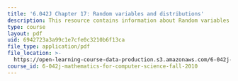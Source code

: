 ```yaml
---
title: '6.042J Chapter 17: Random variables and distributions'
description: This resource contains information about Random variables and distributions.
type: course
layout: pdf
uid: 6942723a3a99c1e7cfe0c3210b6f13ca
file_type: application/pdf
file_location: >-
  https://open-learning-course-data-production.s3.amazonaws.com/6-042j-mathematics-for-computer-science-fall-2010/6942723a3a99c1e7cfe0c3210b6f13ca_MIT6_042JF10_chap17.pdf
course_id: 6-042j-mathematics-for-computer-science-fall-2010
---
```

